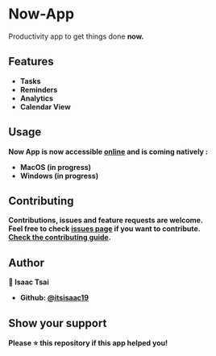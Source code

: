 # Now-App
Productivity app to get things done <b>now<b>.

## Features
 - Tasks
 - Reminders
 - Analytics
 - Calendar View
 
## Usage
Now App is now accessible [online](https://nowappofficial.github.io/Now-App/) and is coming natively :

  - MacOS (in progress)
  - Windows (in progress)

## Contributing

Contributions, issues and feature requests are welcome.<br />
Feel free to check [issues page](https://github.com/NowAppOfficial/Now-App/issues) if you want to contribute.<br />
[Check the contributing guide](./CONTRIBUTING.md).<br />

## Author

👤   **Isaac Tsai**

- Github: [@itsisaac19](https://github.com/itsisaac19)

## Show your support

Please ⭐️ this repository if this app helped you!

